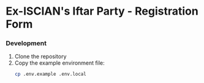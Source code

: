 # Ex-ISCIAN's Iftar Party - Registration Form

### Development

1. Clone the repository
2. Copy the example environment file:
   ```bash
   cp .env.example .env.local
   ```
